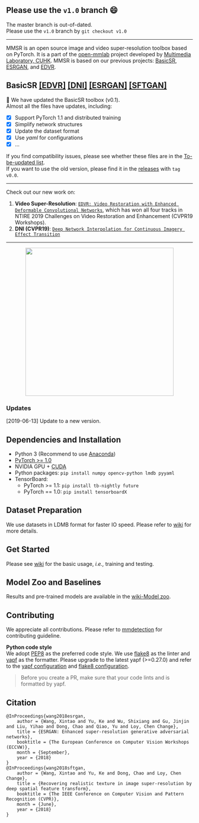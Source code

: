 ## Please use the `v1.0` branch :smile:

The master branch is out-of-dated. <br>
Please use the `v1.0` branch by `git checkout v1.0`

---

MMSR is an open source image and video super-resolution toolbox based on PyTorch. It is a part of the [open-mmlab](https://github.com/open-mmlab) project developed by [Multimedia Laboratory, CUHK](http://mmlab.ie.cuhk.edu.hk/). MMSR is based on our previous projects: [BasicSR](https://github.com/xinntao/BasicSR), [ESRGAN](https://github.com/xinntao/ESRGAN), and [EDVR](https://github.com/xinntao/EDVR).

## BasicSR [[EDVR]](https://github.com/xinntao/EDVR) [[DNI]](https://xinntao.github.io/projects/DNI) [[ESRGAN]](https://github.com/xinntao/ESRGAN) [[SFTGAN]](http://mmlab.ie.cuhk.edu.hk/projects/SFTGAN/)

:triangular_flag_on_post: We have updated the BasicSR toolbox (v0.1).<br/>
Almost all the files have updates, including:
- [x] Support PyTorch 1.1 and distributed training
- [x] Simplify network structures
- [x] Update the dataset format
- [x] Use *yaml* for configurations
- [x] ...

If you find compatibility issues, please see whether these files are in the [To-be-updated list](https://github.com/xinntao/BasicSR/blob/master/updateTODO.txt).<br/>
If you want to use the old version, please find it in the [releases](https://github.com/xinntao/BasicSR/releases) with `tag v0.0`.

---
Check out our new work on:<br/>
1. **Video Super-Resolution**: [`EDVR: Video Restoration with Enhanced Deformable Convolutional Networks`](https://xinntao.github.io/projects/EDVR), which has won all four tracks in NTIRE 2019 Challenges on Video Restoration and Enhancement (CVPR19 Workshops).
2. **DNI (CVPR19)**: [`Deep Network Interpolation for Continuous Imagery Effect Transition`](https://xinntao.github.io/projects/DNI)
---

<p align="center">
  <img height="400" src="https://github.com/xinntao/ESRGAN/blob/master/figures/baboon.jpg">
</p>

### Updates
[2019-06-13] Update to a new version.<br/>

## Dependencies and Installation
- Python 3 (Recommend to use [Anaconda](https://www.anaconda.com/download/#linux))
- [PyTorch >= 1.0](https://pytorch.org/)
- NVIDIA GPU + [CUDA](https://developer.nvidia.com/cuda-downloads)
- Python packages: `pip install numpy opencv-python lmdb pyyaml`
- TensorBoard:
  - PyTorch >= 1.1: `pip install tb-nightly future`
  - PyTorch == 1.0: `pip install tensorboardX`

## Dataset Preparation
We use datasets in LDMB format for faster IO speed. Please refer to [wiki](https://github.com/xinntao/BasicSR/wiki/Prepare-datasets-in-LMDB-format) for more details.

## Get Started
Please see [wiki](https://github.com/xinntao/BasicSR/wiki/Training-and-Testing) for the basic usage, *i.e.,* training and testing.

## Model Zoo and Baselines
Results and pre-trained models are available in the [wiki-Model zoo](https://github.com/xinntao/BasicSR/wiki/Model-Zoo).

## Contributing
We appreciate all contributions. Please refer to [mmdetection](https://github.com/open-mmlab/mmdetection/blob/master/CONTRIBUTING.md) for contributing guideline.

**Python code style**<br/>
We adopt [PEP8](https://www.python.org/dev/peps/pep-0008/) as the preferred code style. We use [flake8](http://flake8.pycqa.org/en/latest/) as the linter and [yapf](https://github.com/google/yapf) as the formatter. Please upgrade to the latest yapf (>=0.27.0) and refer to the [yapf configuration](https://github.com/xinntao/BasicSR/blob/master/.style.yapf) and [flake8 configuration](https://github.com/xinntao/BasicSR/blob/master/.flake8).

> Before you create a PR, make sure that your code lints and is formatted by yapf.

## Citation

    @InProceedings{wang2018esrgan,
        author = {Wang, Xintao and Yu, Ke and Wu, Shixiang and Gu, Jinjin and Liu, Yihao and Dong, Chao and Qiao, Yu and Loy, Chen Change},
        title = {ESRGAN: Enhanced super-resolution generative adversarial networks},
        booktitle = {The European Conference on Computer Vision Workshops (ECCVW)},
        month = {September},
        year = {2018}
    }
    @InProceedings{wang2018sftgan,
        author = {Wang, Xintao and Yu, Ke and Dong, Chao and Loy, Chen Change},
        title = {Recovering realistic texture in image super-resolution by deep spatial feature transform},
        booktitle = {The IEEE Conference on Computer Vision and Pattern Recognition (CVPR)},
        month = {June},
        year = {2018}
    }

